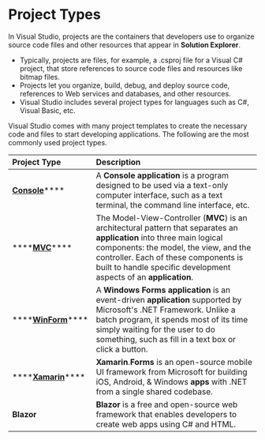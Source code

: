 # Project Types

In Visual Studio, projects are the containers that developers use to organize source code files and other resources that appear in **Solution Explorer**. 

* Typically, projects are files, for example, a .csproj file for a Visual C\# project, that store references to source code files and resources like bitmap files. 
* Projects let you organize, build, debug, and deploy source code, references to Web services and databases, and other resources. 
* Visual Studio includes several project types for languages such as C\#, Visual Basic, etc.

Visual Studio comes with many project templates to create the necessary code and files to start developing applications. The following are the most commonly used project types.

| Project Type | Description |
| :--- | :--- |
| [**Console**](console.md)\*\*\*\* | A **Console application** is a program designed to be used via a text-only computer interface, such as a text terminal, the command line interface, etc. |
| \*\*\*\*[**MVC**](mvc.md)\*\*\*\* | The Model-View-Controller \(**MVC**\) is an architectural pattern that separates an **application** into three main logical components: the model, the view, and the controller. Each of these components is built to handle specific development aspects of an **application**. |
| \*\*\*\*[**WinForm**](winform.md)\*\*\*\* | A **Windows Forms application** is an event-driven **application** supported by Microsoft's .NET Framework. Unlike a batch program, it spends most of its time simply waiting for the user to do something, such as fill in a text box or click a button. |
| \*\*\*\*[**Xamarin**](xamarin.md)\*\*\*\* | **Xamarin**.**Forms** is an open-source mobile UI framework from Microsoft for building iOS, Android, & Windows **apps** with .NET from a single shared codebase. |
| **Blazor** | **Blazor** is a free and open-source web framework that enables developers to create web apps using C\# and HTML. |

